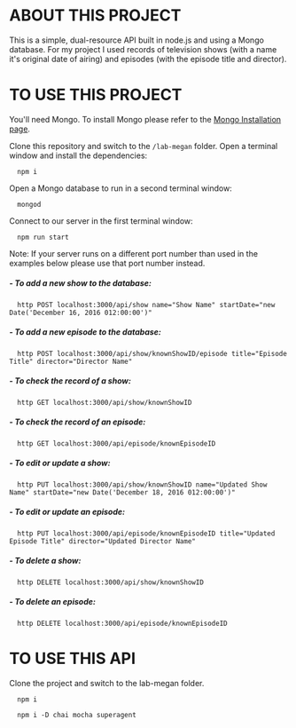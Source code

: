# ABOUT THIS PROJECT

This is a simple, dual-resource API built in node.js and using a Mongo database. For my project I used records of television shows (with a name it's original date of airing) and episodes (with the episode title and director).

# TO USE THIS PROJECT

You'll need Mongo. To install Mongo please refer to the <a href="https://docs.mongodb.com/manual/installation/">Mongo Installation page</a>.

Clone this repository and switch to the `/lab-megan` folder. Open a terminal window and install the dependencies:
```
  npm i
```
Open a Mongo database to run in a second terminal window:
```
  mongod
```
Connect to our server in the first terminal window:
```
  npm run start
```
Note: If your server runs on a different port number than used in the examples below please use that port number instead.

##### - To add a new show to the database:
```
  http POST localhost:3000/api/show name="Show Name" startDate="new Date('December 16, 2016 012:00:00')"
```
##### - To add a new episode to the database:
```
  http POST localhost:3000/api/show/knownShowID/episode title="Episode Title" director="Director Name"
```
##### - To check the record of a show:
```
  http GET localhost:3000/api/show/knownShowID
```
##### - To check the record of an episode:
```
  http GET localhost:3000/api/episode/knownEpisodeID
```
##### - To edit or update a show:
```
  http PUT localhost:3000/api/show/knownShowID name="Updated Show Name" startDate="new Date('December 18, 2016 012:00:00')"
```
##### - To edit or update an episode:
```
  http PUT localhost:3000/api/episode/knownEpisodeID title="Updated Episode Title" director="Updated Director Name"
```
##### - To delete a show:
```
  http DELETE localhost:3000/api/show/knownShowID
```
##### - To delete an episode:
```
  http DELETE localhost:3000/api/episode/knownEpisodeID
```
# TO USE THIS API

Clone the project and switch to the lab-megan folder.

```
  npm i

  npm i -D chai mocha superagent
```
